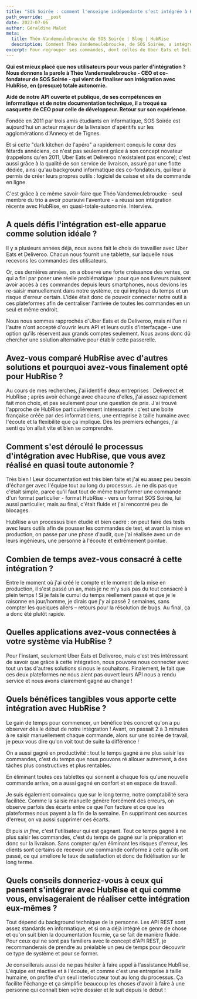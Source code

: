 ```yaml
---
title: "SOS Soirée : comment l'enseigne indépendante s’est intégrée à HubRise en toute autonomie"
path_override: __post
date: 2023-07-06
author: Géraldine Malet
meta:
  title: Théo Vandemeulebroucke de SOS Soirée | Blog | HubRise
  description: Comment Théo Vandemeulebroucke, de SOS Soirée, a intégré son logiciel de caisse maison à HubRise en quasi autonomie complète.
excerpt: Pour regrouper ses commandes, dont celles de Uber Eats et Deliveroo, Théo Vandemeulebroucke, de SOS Soirée, a intégré son logiciel de caisse maison à HubRise en quasi autonomie complète. Retour sur son expérience.
---
```


**Qui est mieux placé que nos utilisateurs pour vous parler d'intégration ? Nous donnons la parole à Théo Vandemeulebroucke - CEO et co-fondateur de SOS Soirée - qui vient de finaliser son intégration avec HubRise, en (presque) totale autonomie.**

**Aidé de notre API ouverte et publique, de ses compétences en informatique et de notre documentation technique, il a troqué sa casquette de CEO pour celle de développeur. Retour sur son expérience.**

Fondée en 2011 par trois amis étudiants en informatique, SOS Soirée est aujourd'hui un acteur majeur de la livraison d'apéritifs sur les agglomérations d'Annecy et de Tignes.

Et si cette "dark kitchen de l'apéro" a rapidement conquis le cœur des fêtards annéciens, ce n'est pas seulement grâce à son concept novateur (rappelons qu'en 2011, Uber Eats et Deliveroo n'existaient pas encore); c'est aussi grâce à la qualité de son service de livraison, assuré par une flotte dédiée, ainsi qu'au background informatique des co-fondateurs, qui leur a permis de créer leurs propres outils : logiciel de caisse et site de commande en ligne.

C'est grâce à ce même savoir-faire que Théo Vandemeulebroucke - seul membre du trio à avoir poursuivi l'aventure - a réussi son intégration récente avec HubRise, en quasi-totale-autonomie. Interview.

## A quels défis l'intégration est-elle apparue comme solution idéale ?

Il y a plusieurs années déjà, nous avons fait le choix de travailler avec Uber Eats et Deliveroo. Chacun nous fournit une tablette, sur laquelle nous recevons les commandes des utilisateurs.

Or, ces dernières années, on a observé une forte croissance des ventes, ce qui a fini par poser une réelle problématique : pour que nos livreurs puissent avoir accès à ces commandes depuis leurs smartphones, nous devions les re-saisir manuellement dans notre système, ce qui implique du temps et un risque d'erreur certain. L'idée était donc de pouvoir connecter notre outil à ces plateformes afin de centraliser l'arrivée de toutes les commandes en un seul et même endroit.

Nous nous sommes rapprochés d'Uber Eats et de Deliveroo, mais ni l'un ni l'autre n'ont accepté d'ouvrir leurs API et leurs outils d'interfaçage - une option qu'ils réservent aux grands comptes seulement. Nous avons donc dû chercher une solution alternative pour établir cette passerelle.

## Avez-vous comparé HubRise avec d'autres solutions et pourquoi avez-vous finalement opté pour HubRise ?

Au cours de mes recherches, j'ai identifié deux entreprises : Deliverect et HubRise ; après avoir échangé avec chacune d'elles, j'ai assez rapidement fait mon choix, et pas seulement pour une question de prix. J'ai trouvé l'approche de HubRise particulièrement intéressante : c'est une boite française créée par des informaticiens, une entreprise à taille humaine avec l'écoute et la flexibilité que ça implique. Dès les premiers échanges, j'ai senti qu'on allait vite et bien se comprendre.

## Comment s'est déroulé le processus d'intégration avec HubRise, que vous avez réalisé en quasi toute autonomie ?

Très bien ! Leur documentation est très bien faite et j'ai eu assez peu besoin d'échanger avec l'équipe tout au long du processus. Je ne dis pas que c'était simple, parce qu'il faut tout de même transformer une commande d'un format particulier - format HubRise - vers un format SOS Soirée, lui aussi particulier, mais au final, c'était fluide et j'ai rencontré peu de blocages.

HubRise a un processus bien étudié et bien cadré : on peut faire des tests avec leurs outils afin de pousser les commandes de test, et avant la mise en production, on passe par une phase d'audit, que j'ai réalisée avec un de leurs ingénieurs, une personne à l'écoute et extrêmement pointue.

## Combien de temps avez-vous consacré à cette intégration ?

Entre le moment où j'ai créé le compte et le moment de la mise en production, il s'est passé un an, mais je ne m'y suis pas du tout consacré à plein temps ! Si je fais le cumul du temps réellement passé et que je le raisonne en jour/homme, je dirais que j'y ai passé 2 semaines, sans compter les quelques allers – retours pour la résolution de bugs. Au final, ça a donc été plutôt rapide.

## Quelles applications avez-vous connectées à votre système via HubRise ?

Pour l'instant, seulement Uber Eats et Deliveroo, mais c'est très intéressant de savoir que grâce à cette intégration, nous pouvons nous connecter avec tout un tas d'autres solutions si nous le souhaitons. Finalement, le fait que ces deux plateformes ne nous aient pas ouvert leurs API nous a rendu service et nous avons clairement gagné au change !

## Quels bénéfices tangibles vous apporte cette intégration avec HubRise ?

Le gain de temps pour commencer, un bénéfice très concret qu'on a pu observer dès le début de notre intégration ! Avant, on passait 2 à 3 minutes à re saisir manuellement chaque commande, alors sur une soirée de travail, je peux vous dire qu'on voit tout de suite la différence !

On a aussi gagné en productivité : tout le temps gagné à ne plus saisir les commandes, c'est du temps que nous pouvons ré allouer autrement, à des tâches plus constructives et plus rentables.

En éliminant toutes ces tablettes qui sonnent à chaque fois qu'une nouvelle commande arrive, on a aussi gagné en confort et en espace de travail.

Je suis également convaincu que sur le long terme, notre comptabilité sera facilitée. Comme la saisie manuelle génère forcément des erreurs, on observe parfois des écarts entre ce que l'on facture et ce que les plateformes nous payent à la fin de la semaine. En supprimant ces sources d'erreur, on va aussi supprimer ces écarts.

Et puis _in fine_, c'est l'utilisateur qui est gagnant. Tout ce temps gagné à ne plus saisir les commandes, c'est du temps de gagné sur la préparation et donc sur la livraison. Sans compter qu'en éliminant les risques d'erreur, les clients sont certains de recevoir une commande conforme à celle qu'ils ont passé, ce qui améliore le taux de satisfaction et donc de fidélisation sur le long terme.

## Quels conseils donneriez-vous à ceux qui pensent s'intégrer avec HubRise et qui comme vous, envisageraient de réaliser cette intégration eux-mêmes ?

Tout dépend du background technique de la personne. Les API REST sont assez standards en informatique, et si on a déjà intégré ce genre de chose et qu'on suit bien la documentation fournie, ça se fait de manière fluide. Pour ceux qui ne sont pas familiers avec le concept d'API REST, je recommanderais de prendre au préalable un peu de temps pour découvrir ce type de système et pour se former.

Je conseillerais aussi de ne pas hésiter à faire appel à l'assistance HubRise. L'équipe est réactive et à l'écoute, et comme c'est une entreprise à taille humaine, on profite d'un seul interlocuteur tout au long du processus. Ça facilite l'échange et ça simplifie beaucoup les choses d'avoir à faire à une personne qui connaît bien votre dossier et le suit depuis le début !
